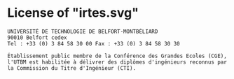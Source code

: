 License of "irtes.svg"
======================

    UNIVERSITÉ DE TECHNOLOGIE DE BELFORT-MONTBÉLIARD
    90010 Belfort cedex
    Tel : +33 (0) 3 84 58 30 00 Fax : +33 (0) 3 84 58 30 30
    
    Établissement public membre de la Conférence des Grandes Ecoles (CGE),
    l'UTBM est habilitée à délivrer des diplômes d'ingénieurs reconnus par
    la Commission du Titre d'Ingénieur (CTI).

